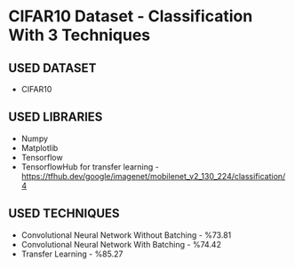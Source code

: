 # CIFAR10 Dataset - Classification With 3 Techniques

## USED DATASET
* CIFAR10

## USED LIBRARIES
* Numpy
* Matplotlib
* Tensorflow
* TensorflowHub for transfer learning - https://tfhub.dev/google/imagenet/mobilenet_v2_130_224/classification/4

## USED TECHNIQUES
* Convolutional Neural Network Without Batching - %73.81
* Convolutional Neural Network With Batching - %74.42
* Transfer Learning - %85.27
